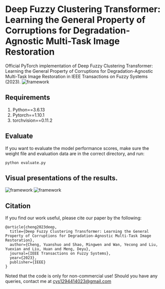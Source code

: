 # Deep Fuzzy Clustering Transformer: Learning the General Property of Corruptions for Degradation-Agnostic Multi-Task Image Restoration
Official PyTorch implementation of Deep Fuzzy Clustering Transformer: Learning the General Property of Corruptions for Degradation-Agnostic Multi-Task Image Restoration in IEEE Transactions on Fuzzy Systems (2023).
![framework](./figures/img2.png)
## Requirements
1. Python==3.6.13
2. Pytorch==1.10.1
3. torchvision==0.11.2
## Evaluate
If you want to evaluate the model performance scores, make sure the weight file and evaluation data are in the correct directory, and run:
```
python evaluate.py
```
## Visual presentations of the results.
![framework](./figures/img6.png)
![framework](./figures/img7.png)
## Citation
If you find our work useful, please cite our paper by the following:
```
@article{cheng2023deep,
  title={Deep Fuzzy Clustering Transformer: Learning the General Property of Corruptions for Degradation-Agnostic Multi-Task Image Restoration},
  author={Cheng, Yuanshuo and Shao, Mingwen and Wan, Yecong and Liu, Yuexian and Liu, Huan and Meng, Deyu},
  journal={IEEE Transactions on Fuzzy Systems},
  year={2023},
  publisher={IEEE}
}
```
Noted that the code is only for non-commercial use! Should you have any queries, contact me at cys1294414023@gmail.com
